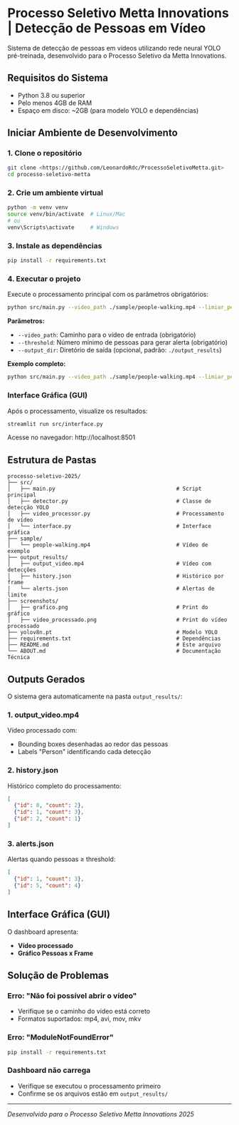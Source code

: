 # Processo Seletivo Metta Innovations | Detecção de Pessoas em Vídeo

Sistema de detecção de pessoas em vídeos utilizando rede neural YOLO pré-treinada, desenvolvido para o Processo Seletivo da Metta Innovations.

## Requisitos do Sistema

- Python 3.8 ou superior
- Pelo menos 4GB de RAM
- Espaço em disco: ~2GB (para modelo YOLO e dependências)

## Iniciar Ambiente de Desenvolvimento

### 1. Clone o repositório
```bash
git clone <https://github.com/LeonardoRdc/ProcessoSeletivoMetta.git>
cd processo-seletivo-metta
```

### 2. Crie um ambiente virtual
```bash
python -m venv venv
source venv/bin/activate  # Linux/Mac
# ou
venv\Scripts\activate     # Windows
```

### 3. Instale as dependências
```bash
pip install -r requirements.txt
```

### 4. Executar o projeto

Execute o processamento principal com os parâmetros obrigatórios:

```bash
python src/main.py --video_path ./sample/people-walking.mp4 --limiar_pessoas 5
```

**Parâmetros:**
- `--video_path`: Caminho para o vídeo de entrada (obrigatório)
- `--threshold`: Número mínimo de pessoas para gerar alerta (obrigatório)
- `--output_dir`: Diretório de saída (opcional, padrão: `./output_results`)

**Exemplo completo:**
```bash
python src/main.py --video_path ./sample/people-walking.mp4 --limiar_pessoas 2 --output_dir ./meus_resultados
```

### Interface Gráfica (GUI)

Após o processamento, visualize os resultados:

```bash
streamlit run src/interface.py
```

Acesse no navegador: http://localhost:8501

## Estrutura de Pastas

```
processo-seletivo-2025/
├── src/
│   ├── main.py                                      # Script principal
│   ├── detector.py                                  # Classe de detecção YOLO
│   ├── video_processor.py                           # Processamento de vídeo
│   └── interface.py                                 # Interface gráfica
├── sample/
│   └── people-walking.mp4                           # Vídeo de exemplo
├── output_results/
│   ├── output_video.mp4                             # Vídeo com detecções
│   ├── history.json                                 # Histórico por frame
│   └── alerts.json                                  # Alertas de limite
├── screenshots/
│   ├── grafico.png                                  # Print do gráfico
│   ├── video_processado.png                         # Print do vídeo processado
├── yolov8n.pt                                       # Modelo YOLO
├── requirements.txt                                 # Dependências
├── README.md                                        # Este arquivo
└── ABOUT.md                                         # Documentação Técnica
```

## Outputs Gerados

O sistema gera automaticamente na pasta `output_results/`:

### 1. **output_video.mp4**
Vídeo processado com:
- Bounding boxes desenhadas ao redor das pessoas
- Labels "Person" identificando cada detecção

### 2. **history.json**
Histórico completo do processamento:
```json
[
  {"id": 0, "count": 2},
  {"id": 1, "count": 3},
  {"id": 2, "count": 1}
]
```

### 3. **alerts.json**
Alertas quando pessoas ≥ threshold:
```json
[
  {"id": 1, "count": 3},
  {"id": 5, "count": 4}
]
```

## Interface Gráfica (GUI)

O dashboard apresenta:
- **Vídeo processado** 
- **Gráfico Pessoas x Frame** 


## Solução de Problemas

### Erro: "Não foi possível abrir o vídeo"
- Verifique se o caminho do vídeo está correto
- Formatos suportados: mp4, avi, mov, mkv

### Erro: "ModuleNotFoundError"
```bash
pip install -r requirements.txt
```

### Dashboard não carrega
- Verifique se executou o processamento primeiro
- Confirme se os arquivos estão em `output_results/`

---

*Desenvolvido para o Processo Seletivo Metta Innovations 2025*